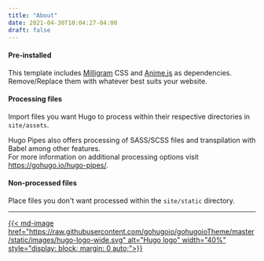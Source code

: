 ```yaml
---
title: "About"
date: 2021-04-30T10:04:27-04:00
draft: false
---
```


#### Pre-installed
This template includes [Milligram](https://milligram.io/) CSS and [Anime.js](https://animejs.com/) as dependencies. Remove/Replace them with whatever best suits your website.

#### Processing files
Import files you want Hugo to process within their respective directories in `site/assets`.

Hugo Pipes also offers processing of SASS/SCSS files and transpilation with Babel among other features.  
For more information on additional processing options visit <https://gohugo.io/hugo-pipes/>.

#### Non-processed files
Place files you don't want processed within the `site/static` directory.

---

[{{< md-image href="https://raw.githubusercontent.com/gohugoio/gohugoioTheme/master/static/images/hugo-logo-wide.svg" alt="Hugo logo" width="40%" style="display: block; margin: 0 auto;">}}](https://gohugo.io/)